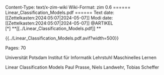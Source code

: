 Content-Type: text/x-zim-wiki
Wiki-Format: zim 0.6
====== Linear_Classification_Models.pdf ======
Text date: [[Zettelkasten:2024:05:07|2024-05-07]] Modi date: [[Zettelkasten:2024:05:07|2024-05-07]]
@ARTIKEL  
[*] **[[../Linear_Classification_Models.pdf]] **



{{../Linear_Classification_Models.pdf.avif?width=500}}

Pages:           70


Universität Potsdam
Institut für Informatik
Lehrstuhl Maschinelles Lernen

Linear Classification Models
Paul Prasse, Niels Landwehr, Tobias Scheffer

